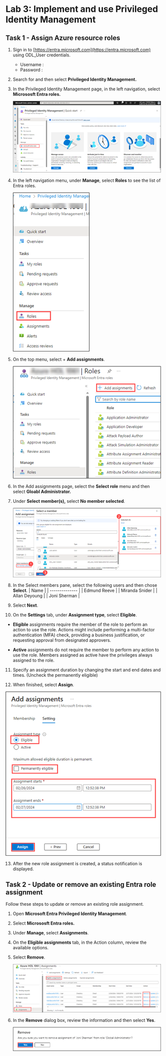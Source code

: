 # Lab 3: Implement and use Privileged Identity Management

## Task 1 - Assign Azure resource roles

1. Sign in to [https://entra.microsoft.com](https://entra.microsoft.com) using ODL_User credentials.

   - Username : **<inject key="AzureAdUserEmail"></inject>**
   - Password : **<inject key="AzureAdUserPassword"></inject>**

2. Search for and then select **Privileged Identity Management.**

3. In the Privileged Identity Management page, in the left navigation, select **Micrososft Entra roles.**

   ![](../media/lab3-1.png)

4. In the left navigation menu, under **Manage**, select **Roles** to see the list of Entra roles.

   ![](../media/lab3-2.png)

5. On the top menu, select + **Add assignments**.

   ![](../media/lab3-3.png)

6. In the Add assignments page, select the **Select role** menu and then select **Gloabl Administrator.**

7. Under **Select member(s),** select **No member selected**.

   ![](../media/lab3-4.png)

8. In the Select members pane, select the following users and then chose **Select**.
    | Name           | 
      | -------------- | 
      | Edmund Reeve   | 
      | Miranda Snider | 
      | Allan Deyoung  | 
      | Joni Sherman   | 
    
9. Select **Next**.

10. On the **Settings** tab, under **Assignment type**, select **Eligible**.

   - **Eligible** assignments require the member of the role to perform an action to use the role. Actions might include performing a multi-factor authentication (MFA) check, providing a business justification, or requesting approval from designated approvers.

   - **Active** assignments do not require the member to perform any action to use the role. Members assigned as active have the privileges always assigned to the role.

11. Specify an assignment duration by changing the start and end dates and times. (Uncheck the permanently eligible)

12. When finished, select **Assign**.

   ![](../media/lab3-7.png)

13. After the new role assignment is created, a status notification is displayed.

## Task 2 - Update or remove an existing Entra role assignment

Follow these steps to update or remove an existing role assignment.

1. Open **Microsoft Entra Privileged Identity Management**.

2. Select **Micrososft Entra roles.**

3. Under **Manage**, select **Assignments**.

4. On the **Eligible assignments** tab, in the Action column, review the available options.

6. Select **Remove**.

   ![](../media/lab3-5.png)

7. In the **Remove** dialog box, review the information and then select **Yes**.

   ![](../media/lab3-6.png)
